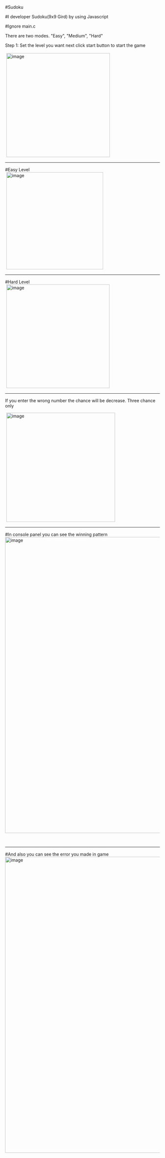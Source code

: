 #Sudoku

#I developer Sudoku(9x9 Gird) by using Javascript

#Ignore main.c

There are two modes.
"Easy", "Medium", "Hard"

Step 1:
Set the level you want
next click start button to start the game
<br>
<br>
<img>
<img width="337" alt="image" src="https://github.com/senthilkumar909542/Sudoku/assets/56290175/ac6706d7-fce4-47ce-9f0a-b92fd3735842">
</img>
<br>
<hr>
#Easy Level
<br>
<img>
<img width="315" alt="image" src="https://github.com/senthilkumar909542/Sudoku/assets/56290175/99bac4e5-0c36-4f25-b41d-be14d3000b3d">
</img>
<br>
<hr>
#Hard Level
<br>
<img>
<img width="336" alt="image" src="https://github.com/senthilkumar909542/Sudoku/assets/56290175/db20c858-b8a9-4fd9-bd28-79cfb8584420">
</img>
<br>
<hr>

If you enter the wrong number the chance will be decrease.
Three chance only

<img>

<img width="354" alt="image" src="https://github.com/senthilkumar909542/Sudoku/assets/56290175/782afd68-cee6-4b02-b570-659dab896a19">


</img>
<br>
<hr>

#In console panel you can see the winning pattern
<br>
<img>
<img width="960" alt="image" src="https://github.com/senthilkumar909542/Sudoku/assets/56290175/11453769-8082-4d77-b216-e77819f4c0ba">


</img>
<br>
<hr>
#And also you can see the error you made in game
<br>
<img>


<img width="960" alt="image" src="https://github.com/senthilkumar909542/Sudoku/assets/56290175/4b1dc860-1d06-406c-922b-b865492ae247">

</img>
